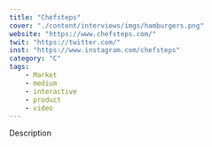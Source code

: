 ```yaml
---
title: "Chefsteps"
cover: "./content/interviews/imgs/hamburgers.png"
website: "https://www.chefsteps.com/"
twit: "https://twitter.com/"
inst: "https://www.instagram.com/chefsteps"
category: "C"
tags:
    - Market
    - medium
    - interactive
    - product
    - video
---
```


Description

